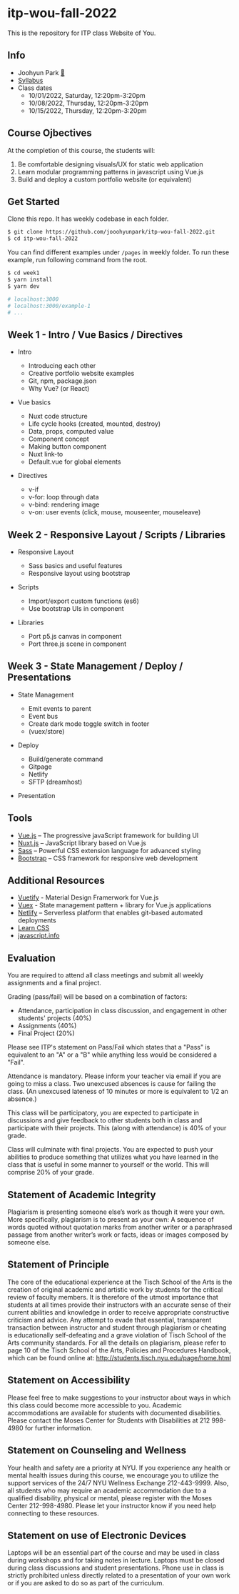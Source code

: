 # itp-wou-fall-2022

This is the repository for ITP class Website of You.

## Info

- Joohyun Park [📧](mailto:jhp527@nyu.edu)
- [Syllabus](https://jooohyunpark.github.io/itp-wou-fall-2022/)
- Class dates
  - 10/01/2022, Saturday, 12:20pm-3:20pm
  - 10/08/2022, Thursday, 12:20pm-3:20pm
  - 10/15/2022, Thursday, 12:20pm-3:20pm

## Course Ojbectives

At the completion of this course, the students will:

1. Be comfortable designing visuals/UX for static web application
2. Learn modular programming patterns in javascript using Vue.js
3. Build and deploy a custom portfolio website (or equivalent)

## Get Started

Clone this repo. It has weekly codebase in each folder.

```bash
$ git clone https://github.com/jooohyunpark/itp-wou-fall-2022.git
$ cd itp-wou-fall-2022
```

You can find different examples under `/pages` in weekly folder. To run these example, run following command from the root.

```bash
$ cd week1
$ yarn install
$ yarn dev

# localhost:3000
# localhost:3000/example-1
# ...
```

## Week 1 - Intro / Vue Basics / Directives

- Intro

  - Introducing each other
  - Creative portfolio website examples
  - Git, npm, package.json
  - Why Vue? (or React)

- Vue basics

  - Nuxt code structure
  - Life cycle hooks (created, mounted, destroy)
  - Data, props, computed value
  - Component concept
  - Making button component
  - Nuxt link-to
  - Default.vue for global elements

- Directives
  - v-if
  - v-for: loop through data
  - v-bind: rendering image
  - v-on: user events (click, mouse, mouseenter, mouseleave)

## Week 2 - Responsive Layout / Scripts / Libraries

- Responsive Layout
  - Sass basics and useful features
  - Responsive layout using bootstrap
- Scripts

  - Import/export custom functions (es6)
  - Use bootstrap UIs in component

- Libraries
  - Port p5.js canvas in component
  - Port three.js scene in component

## Week 3 - State Management / Deploy / Presentations

- State Management

  - Emit events to parent
  - Event bus
  - Create dark mode toggle switch in footer
  - (vuex/store)

- Deploy

  - Build/generate command
  - Gitpage
  - Netlify
  - SFTP (dreamhost)

- Presentation

## Tools

- [Vue.js](https://vuejs.org/) – The progressive javaScript framework for building UI
- [Nuxt.js](https://nuxtjs.org/) – JavaScript library based on Vue.js
- [Sass](https://sass-lang.com/) – Powerful CSS extension language for advanced styling
- [Bootstrap](https://getbootstrap.com/) – CSS framework for responsive web development

## Additional Resources

- [Vuetify](https://vuetifyjs.com/en/) - Material Design Framerwork for Vue.js
- [Vuex](https://vuex.vuejs.org/) - State management pattern + library for Vue.js applications
- [Netlify](https://www.netlify.com/) – Serverless platform that enables git-based automated deployments
- [Learn CSS](https://web.dev/learn/css/)
- [javascript.info](https://javascript.info/)

## Evaluation

You are required to attend all class meetings and submit all weekly assignments and a final project.

Grading (pass/fail) will be based on a combination of factors:

- Attendance, participation in class discussion, and engagement in other students' projects (40%)
- Assignments (40%)
- Final Project (20%)

Please see ITP's statement on Pass/Fail which states that a "Pass" is equivalent to an "A" or a "B" while anything less would be considered a "Fail".

Attendance is mandatory. Please inform your teacher via email if you are going to miss a class. Two unexcused absences is cause for failing the class. (An unexcused lateness of 10 minutes or more is equivalent to 1/2 an absence.)

This class will be participatory, you are expected to participate in discussions and give feedback to other students both in class and participate with their projects. This (along with attendance) is 40% of your grade.

Class will culminate with final projects. You are expected to push your abilities to produce something that utilizes what you have learned in the class that is useful in some manner to yourself or the world. This will comprise 20% of your grade.

## Statement of Academic Integrity

Plagiarism is presenting someone else’s work as though it were your own. More specifically, plagiarism is to present as your own: A sequence of words quoted without quotation marks from another writer or a paraphrased passage from another writer’s work or facts, ideas or images composed by someone else.

## Statement of Principle

The core of the educational experience at the Tisch School of the Arts is the creation of original academic and artistic work by students for the critical review of faculty members. It is therefore of the utmost importance that students at all times provide their instructors with an accurate sense of their current abilities and knowledge in order to receive appropriate constructive criticism and advice. Any attempt to evade that essential, transparent transaction between instructor and student through plagiarism or cheating is educationally self-defeating and a grave violation of Tisch School of the Arts community standards. For all the details on plagiarism, please refer to page 10 of the Tisch School of the Arts, Policies and Procedures Handbook, which can be found online at: http://students.tisch.nyu.edu/page/home.html

## Statement on Accessibility

Please feel free to make suggestions to your instructor about ways in which this class could become more accessible to you. Academic accommodations are available for students with documented disabilities. Please contact the Moses Center for Students with Disabilities at 212 998-4980 for further information.

## Statement on Counseling and Wellness

Your health and safety are a priority at NYU. If you experience any health or mental health issues during this course, we encourage you to utilize the support services of the 24/7 NYU Wellness Exchange 212-443-9999. Also, all students who may require an academic accommodation due to a qualified disability, physical or mental, please register with the Moses Center 212-998-4980. Please let your instructor know if you need help connecting to these resources.

## Statement on use of Electronic Devices

Laptops will be an essential part of the course and may be used in class during workshops and for taking notes in lecture. Laptops must be closed during class discussions and student presentations. Phone use in class is strictly prohibited unless directly related to a presentation of your own work or if you are asked to do so as part of the curriculum.
